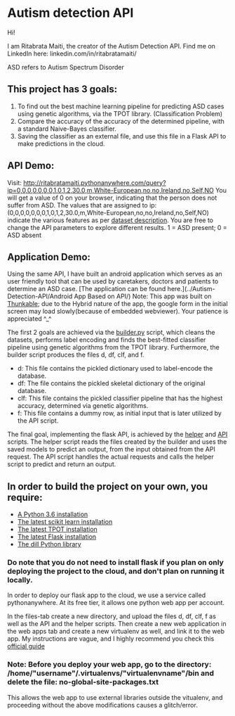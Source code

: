 # Autism detection API
Hi!

I am Ritabrata Maiti, the creator of the Autism Detection API. Find me on LinkedIn here: linkedin.com/in/ritabratamaiti/

ASD refers to Autism Spectrum Disorder

## This project has 3 goals:
1. To find out the best machine learning pipeline for predicting ASD cases using genetic algorithms, via the TPOT library. (Classification Problem)
2. Compare the accuracy of the accuracy of the determined pipeline, with a standard Naive-Bayes classifier.
3. Saving the classifier as an external file, and use this file in a Flask API to make predictions in the cloud.

## API Demo:
Visit: http://ritabratamaiti.pythonanywhere.com/query?ip=0,0,0,0,0,0,0,1,0,1,2,30.0,m,White-European,no,no,Ireland,no,Self,NO
You will get a value of 0 on your browser, indicating that the person does not suffer from ASD. The values that are assigned to ip: (0,0,0,0,0,0,0,1,0,1,2,30.0,m,White-European,no,no,Ireland,no,Self,NO) indicate the various features as per [dataset description](../Autism-Detection-API/Manual_and_description/Dataset_Description.pdf). You are free to change the API parameters to explore different results. 1 = ASD present; 0 = ASD absent

## Application Demo:
Using the same API, I have built an android application which serves as an user friendly tool that can be used by caretakers, doctors and patients to determine an ASD case. [The application can be found here.](../Autism-Detection-API/Android App Based on API/)
Note: This app was built on [Thunkable](https://thunkable.com/); due to the Hybrid nature of the app, the google form in the initial screen may load slowly(because of embedded webviewer). Your patience is appreciated ^_^

The first 2 goals are achieved via the [builder.py](../Autism-Detection-API/builder.py) script, which cleans the datasets, performs label encoding and finds the best-fitted classifier pipeline using genetic algorithms from the TPOT library. Furthermore, the builder script produces the files d, df, clf, and f. 
* d: This file contains the pickled dictionary used to label-encode the database.
* df: The file contains the pickled skeletal dictionary of the original database.
* clf: This file contains the pickled classifier pipeline that has the highest accuracy, determined via genetic algorithms.
* f: This file contains a dummy row, as initial input that is later utilized by the API script.

The final goal, implementing the flask API, is achieved by the [helper](../Autism-Detection-API/helper.py) and [API](../Autism-Detection-API/API.py) scripts. The helper script reads the files created by the builder and uses the saved models to predict an output, from the input obtained from the API request. The API script handles the actual requests and calls the helper script to predict and return an output.

## In order to build the project on your own, you require:
* [A Python 3.6 installation](https://www.python.org/downloads/)
* [The latest scikit learn installation](http://scikit-learn.org/stable/install.html)
* [The latest TPOT installation](https://epistasislab.github.io/tpot/installing/)
* [The latest Flask installation](http://flask.pocoo.org/docs/1.0/installation/#)
* [The dill Python library](https://pypi.org/project/dill/#description)

### Do note that you do not need to install flask if you plan on only deploying the project to the cloud, and don't plan on running it locally.

In order to deploy our flask app to the cloud, we use a service called pythonanywhere. At its free tier, it allows one python web app per account. 

In the files-tab create a new directory, and upload the files d, df, clf, f as well as the API and the helper scripts. Then create a new web application in the web apps tab and create a new virtualenv as well, and link it to the web app. My instructions are vague, and I highly recommend you check this [official guide](https://help.pythonanywhere.com/pages/Flask/) 

### Note: Before you deploy your web app, go to the directory: /home/"username"/.virtualenvs/"virtualenvname"/bin and delete the file: no-global-site-packages.txt 

This allows the web app to use external libraries outside the vitualenv, and proceeding without the above modifications causes a glitch/error.
